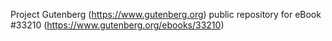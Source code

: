 Project Gutenberg (https://www.gutenberg.org) public repository for eBook #33210 (https://www.gutenberg.org/ebooks/33210)
